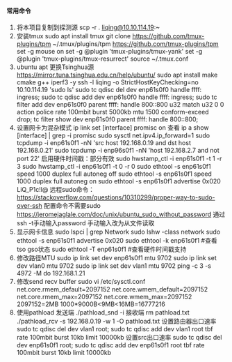 #### 常用命令
1. 将本项目复制到探测源
scp -r . liqing@10.10.114.19:~
2. 安装tmux
sudo apt install tmux
git clone https://github.com/tmux-plugins/tpm ~/.tmux/plugins/tpm
https://github.com/tmux-plugins/tpm
set -g mouse on
set -g @plugin 'tmux-plugins/tmux-yank'
set -g @plugin 'tmux-plugins/tmux-resurrect'
source ~/.tmux.conf
3. ubuntu apt
更换Tsinghua源 https://mirror.tuna.tsinghua.edu.cn/help/ubuntu/
sudo apt install make cmake g++ iperf3 -y
ssh -l liqing -o StrictHostKeyChecking=no 10.10.114.19 'sudo ls'
sudo tc qdisc del dev enp61s0f0 handle ffff: ingress; sudo tc qdisc add dev enp61s0f0 handle ffff: ingress; sudo tc filter add dev enp61s0f0 parent ffff: handle 800::800 u32 match u32 0 0 action police rate 100mbit burst 5000kb mtu 1500 conform-exceed drop; tc filter show dev enp61s0f0 parent ffff: handle 800::800;
4. 设置网卡为混杂模式
ip link set [interface] promisc on
查看
ip a show [interface] | grep -i promisc
sudo sysctl net.ipv4.ip_forward=1
sudo tcpdump -i enp61s0f1 -nN 'src host 192.168.0.19 and dst host 192.168.0.21'
sudo tcpdump -i enp96s0f1 -nN 'host 192.168.2.7 and not port 22'
启用硬件时间戳：部分有效
sudo hwstamp_ctl -i enp61s0f1 -t 1 -r 3
sudo hwstamp_ctl -i enp61s0f1 -t 0 -r 0
sudo ethtool -s enp61s0f1 speed 1000 duplex full autoneg off
sudo ethtool -s enp61s0f1 speed 1000 duplex full autoneg on
sudo ethtool -s enp61s0f1 advertise 0x020
LiQ_P1c!l@
远程sudo命令：https://stackoverflow.com/questions/10310299/proper-way-to-sudo-over-ssh
配置命令不需要sudo
https://jeromejaglale.com/doc/unix/ubuntu_sudo_without_password
通过ssh -t手动输入password
手动输入改为从文件读取
1. 显示网卡信息
sudo lspci | grep Network
sudo lshw -class network
sudo ethtool -s enp61s0f1 advertise 0x020
sudo ethtool -k enp61s0f1 #查看tso gso状态
sudo ethtool -T enp61s0f1 #查看硬件时间戳支持
6. 修改路径MTU
sudo ip link set dev enp61s0f1 mtu 9702
sudo ip link set dev vlan0 mtu 9702
sudo ip link set dev vlan1 mtu 9702
ping -c 3 -s 4972 -M do 192.168.1.21
7. 修改send recv buffer
sudo vi /etc/sysctl.conf
net.core.rmem_default=2097152
net.core.wmem_default=2097152
net.core.rmem_max=2097152
net.core.wmem_max=2097152
2097152=2MB
1000*9000B<9MB<16MB=16777216
8. 使用pathload
发送端
./pathload_snd -i
接收端
rm pathload.txt
./pathload_rcv -s 192.168.0.19 -w 1 -O pathload.txt
设置路由器出口速率
sudo tc qdisc del dev vlan1 root; sudo tc qdisc add dev vlan1 root tbf rate 100mbit burst 10kb limit 10000kb
设置src出口速率
sudo tc qdisc del dev enp61s0f1 root; sudo tc qdisc add dev enp61s0f1 root tbf rate 100mbit burst 10kb limit 10000kb